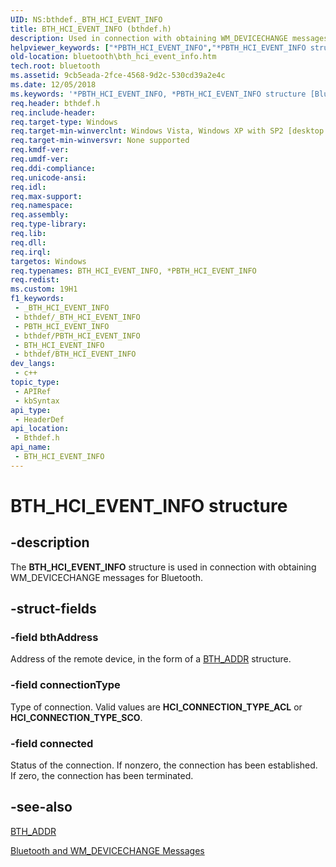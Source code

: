 ```yaml
---
UID: NS:bthdef._BTH_HCI_EVENT_INFO
title: BTH_HCI_EVENT_INFO (bthdef.h)
description: Used in connection with obtaining WM_DEVICECHANGE messages for Bluetooth.
helpviewer_keywords: ["*PBTH_HCI_EVENT_INFO","*PBTH_HCI_EVENT_INFO structure [Bluetooth]","BTH_HCI_EVENT_INFO","BTH_HCI_EVENT_INFO structure [Bluetooth]","bluetooth.bth_hci_event_info","bthdef/*PBTH_HCI_EVENT_INFO","bthdef/BTH_HCI_EVENT_INFO"]
old-location: bluetooth\bth_hci_event_info.htm
tech.root: bluetooth
ms.assetid: 9cb5eada-2fce-4568-9d2c-530cd39a2e4c
ms.date: 12/05/2018
ms.keywords: '*PBTH_HCI_EVENT_INFO, *PBTH_HCI_EVENT_INFO structure [Bluetooth], BTH_HCI_EVENT_INFO, BTH_HCI_EVENT_INFO structure [Bluetooth], bluetooth.bth_hci_event_info, bthdef/*PBTH_HCI_EVENT_INFO, bthdef/BTH_HCI_EVENT_INFO'
req.header: bthdef.h
req.include-header: 
req.target-type: Windows
req.target-min-winverclnt: Windows Vista, Windows XP with SP2 [desktop apps only]
req.target-min-winversvr: None supported
req.kmdf-ver: 
req.umdf-ver: 
req.ddi-compliance: 
req.unicode-ansi: 
req.idl: 
req.max-support: 
req.namespace: 
req.assembly: 
req.type-library: 
req.lib: 
req.dll: 
req.irql: 
targetos: Windows
req.typenames: BTH_HCI_EVENT_INFO, *PBTH_HCI_EVENT_INFO
req.redist: 
ms.custom: 19H1
f1_keywords:
 - _BTH_HCI_EVENT_INFO
 - bthdef/_BTH_HCI_EVENT_INFO
 - PBTH_HCI_EVENT_INFO
 - bthdef/PBTH_HCI_EVENT_INFO
 - BTH_HCI_EVENT_INFO
 - bthdef/BTH_HCI_EVENT_INFO
dev_langs:
 - c++
topic_type:
 - APIRef
 - kbSyntax
api_type:
 - HeaderDef
api_location:
 - Bthdef.h
api_name:
 - BTH_HCI_EVENT_INFO
---
```


# BTH_HCI_EVENT_INFO structure


## -description

The <b>BTH_HCI_EVENT_INFO</b> structure is used in connection with obtaining WM_DEVICECHANGE messages for Bluetooth.

## -struct-fields

### -field bthAddress

Address of the remote device, in the form of a <a href="https://docs.microsoft.com/windows/desktop/api/bluetoothapis/nf-bluetoothapis-bluetoothauthenticatemultipledevices">BTH_ADDR</a> structure.

### -field connectionType

Type of connection. Valid values are <b>HCI_CONNECTION_TYPE_ACL</b> or <b>HCI_CONNECTION_TYPE_SCO</b>.

### -field connected

Status of the connection. If nonzero, the connection has been established. If zero, the connection has been terminated.

## -see-also

<a href="https://docs.microsoft.com/windows/desktop/api/bluetoothapis/nf-bluetoothapis-bluetoothauthenticatemultipledevices">BTH_ADDR</a>



<a href="https://docs.microsoft.com/windows/desktop/api/bluetoothapis/nf-bluetoothapis-bluetoothenablediscovery">Bluetooth and WM_DEVICECHANGE
				Messages</a>

